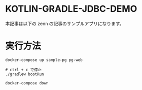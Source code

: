 # KOTLIN-GRADLE-JDBC-DEMO

本記事は以下の zenn の記事のサンプルアプリになります。

# 実行方法

```bash:DBを起動
docker-compose up sample-pg pg-web
```

```bash:アプリケーションを実行
# ctrl + c で停止
./gradlew bootRun
```

```bash:DBを停止 & 削除
docker-compose down
```

